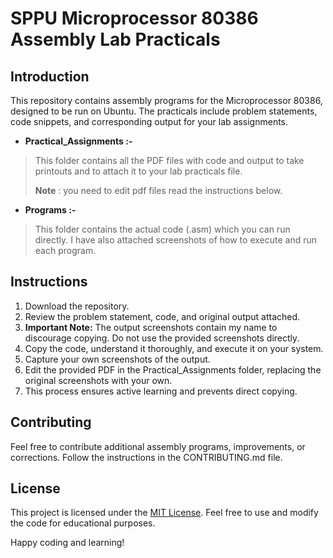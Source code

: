# SPPU Microprocessor 80386 Assembly Lab Practicals

## Introduction

This repository contains assembly programs for the Microprocessor 80386, designed to be run on Ubuntu. The practicals include problem statements, code snippets, and corresponding output for your lab assignments.

- <b>Practical_Assignments :-</b>
>This folder contains all the PDF files with code and output to take printouts and to attach it to your lab practicals file.
>
>**Note** : you need to edit pdf files read the instructions below.
- <b>Programs :- </b>
>This folder contains the actual code (.asm) which you can run directly.
I have also attached screenshots of how to execute and run each program.
## Instructions

1. Download the repository.
2. Review the problem statement, code, and original output attached.
3. **Important Note:** The output screenshots contain my name to discourage copying. Do not use the provided screenshots directly.
4. Copy the code, understand it thoroughly, and execute it on your system.
5. Capture your own screenshots of the output.
6. Edit the provided PDF in the Practical_Assignments folder, replacing the original screenshots with your own.
7. This process ensures active learning and prevents direct copying.

## Contributing

Feel free to contribute additional assembly programs, improvements, or corrections. Follow the instructions in the CONTRIBUTING.md file.

## License

This project is licensed under the [MIT License](LICENSE). Feel free to use and modify the code for educational purposes.

Happy coding and learning!
